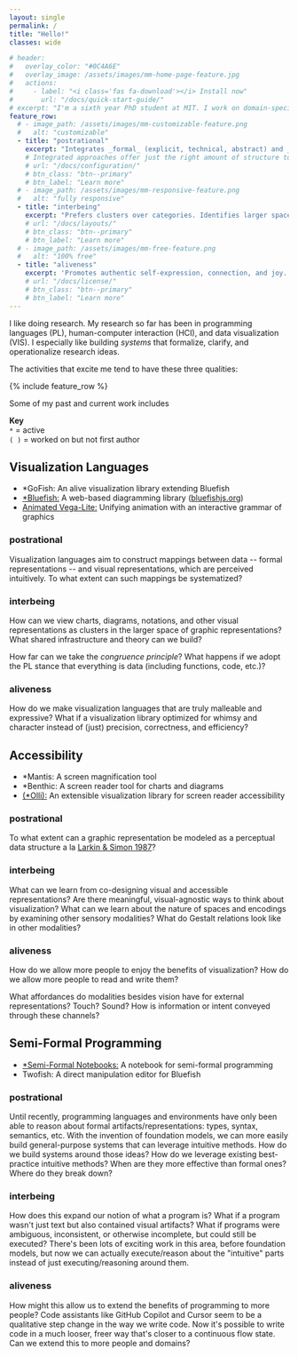 ```yaml
---
layout: single
permalink: /
title: "Hello!"
classes: wide

# header:
#   overlay_color: "#0C4A6E"
#   overlay_image: /assets/images/mm-home-page-feature.jpg
#   actions:
#     - label: "<i class='fas fa-download'></i> Install now"
#       url: "/docs/quick-start-guide/"
# excerpt: "I'm a sixth year PhD student at MIT. I work on domain-specific languages for graphic representations."
feature_row:
  # - image_path: /assets/images/mm-customizable-feature.png
  #   alt: "customizable"
  - title: "postrational"
    excerpt: "Integrates _formal_ (explicit, technical, abstract) and _intuitive_ (implicit, experiential, concrete) ways of being and doing.  Integrated approaches use direct observation to develop just the right amount of structure, which in turn enhances direct observation."
    # Integrated approaches offer just the right amount of structure to enhance direct observation, which further our exploration of structure.
    # url: "/docs/configuration/"
    # btn_class: "btn--primary"
    # btn_label: "Learn more"
  # - image_path: /assets/images/mm-responsive-feature.png
  #   alt: "fully responsive"
  - title: "interbeing"
    excerpt: "Prefers clusters over categories. Identifies larger spaces or fabrics where clusters live. Rather than seeking to separate phenomena, activities that embody interbeing seek to understand how phenomena are connected. (This term comes from [the Plum Village Buddhist tradition](https://en.wikipedia.org/wiki/Interbeing).)"
    # url: "/docs/layouts/"
    # btn_class: "btn--primary"
    # btn_label: "Learn more"
  # - image_path: /assets/images/mm-free-feature.png
  #   alt: "100% free"
  - title: "aliveness"
    excerpt: 'Promotes authentic self-expression, connection, and joy. Contributes to being fully present and engaged in the world. Dissolves "should"s, fear, and other emotional blockers, constrictions, and hindrances.'
    # url: "/docs/license/"
    # btn_class: "btn--primary"
    # btn_label: "Learn more"
---
```


I like doing research. My research so far has been in programming languages (PL), human-computer
interaction (HCI), and data visualization (VIS). I especially like building _systems_ that formalize,
clarify, and operationalize research ideas.

The activities that excite me tend to have these three qualities:

{% include feature_row %}

Some of my past and current work includes

<div class="notice--primary">
<b>Key</b>
<br />
<code>*</code> = active
<br />
<code>( )</code> = worked on but not first author
</div>

## Visualization Languages

- \*GoFish: An alive visualization library extending Bluefish
- [\*Bluefish:](https://arxiv.org/pdf/2307.00146) A web-based diagramming library ([bluefishjs.org](https://bluefishjs.org/))
- [Animated Vega-Lite:](https://vis.csail.mit.edu/pubs/animated-vega-lite/) Unifying animation with
  an interactive grammar of graphics

### postrational

Visualization languages aim to construct mappings between data -- formal representations -- and visual
representations, which are perceived intuitively. To what extent can such mappings be
systematized?

### interbeing

How can we view charts, diagrams, notations, and other visual representations as clusters in the
larger space of graphic representations? What shared infrastructure and theory can we build?

How far can we take the _congruence principle_? What happens if we adopt the PL stance that
everything is data (including functions, code, etc.)?

### aliveness

How do we make visualization languages that are truly malleable and expressive? What if a
visualization library optimized for whimsy and character instead of (just) precision, correctness,
and efficiency?

## Accessibility

- \*Mantis: A screen magnification tool
- \*Benthic: A screen reader tool for charts and diagrams
- [(\*Olli):](https://vis.csail.mit.edu/pubs/olli/) An extensible visualization library for screen reader accessibility

### postrational

To what extent can a graphic representation be modeled as a perceptual data structure a la [Larkin & Simon 1987](https://onlinelibrary.wiley.com/doi/pdf/10.1111/j.1551-6708.1987.tb00863.x)?

### interbeing

What can we learn from co-designing visual and accessible representations? Are there meaningful,
visual-agnostic ways to think about visualization? What can we learn about the nature of spaces and
encodings by examining other sensory modalities? What do Gestalt relations look like in other
modalities?

### aliveness

How do we allow more people to enjoy the benefits of visualization? How do we allow more people to
read and write them?

What affordances do modalities besides vision have for external representations? Touch? Sound? How
is information or intent conveyed through these channels?

## Semi-Formal Programming

- [\*Semi-Formal Notebooks:](https://vis.csail.mit.edu/pubs/semi-formal-design-space/) A notebook for semi-formal programming
- Twofish: A direct manipulation editor for Bluefish

### postrational

Until recently, programming languages and environments have only been able to reason about formal
artifacts/representations: types, syntax, semantics, etc. With the invention of foundation models, we can
more easily build general-purpose systems that can leverage intuitive methods. How do we build
systems around those ideas? How do we leverage existing best-practice intuitive methods? When are
they more effective than formal ones? Where do they break down?

### interbeing

How does this expand our notion of what a program is? What if a program wasn't just text but
also contained visual artifacts? What if programs were ambiguous, inconsistent, or otherwise
incomplete, but could still be executed? There's been lots of exciting work in this area, before
foundation models, but now we can actually execute/reason about the "intuitive" parts instead of
just executing/reasoning around them.

### aliveness

How might this allow us to extend the benefits of programming to more people? Code assistants like
GitHub Copilot and Cursor seem to be a qualitative step change in the way we write code. Now it's
possible to write code in a much looser, freer way that's closer to a continuous flow state. Can
we extend this to more people and domains?
